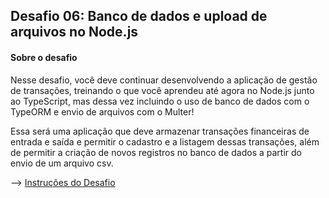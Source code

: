 ## Desafio 06: Banco de dados e upload de arquivos no Node.js

#### Sobre o desafio

Nesse desafio, você deve continuar desenvolvendo a aplicação de gestão de transações, treinando o que você aprendeu até agora no Node.js junto ao TypeScript, mas dessa vez incluindo o uso de banco de dados com o TypeORM e envio de arquivos com o Multer!

Essa será uma aplicação que deve armazenar transações financeiras de entrada e saída e permitir o cadastro e a listagem dessas transações, além de permitir a criação de novos registros no banco de dados a partir do envio de um arquivo csv.

--> [Instruções do Desafio](https://github.com/Rocketseat/bootcamp-gostack-desafios/tree/master/desafio-database-upload)
